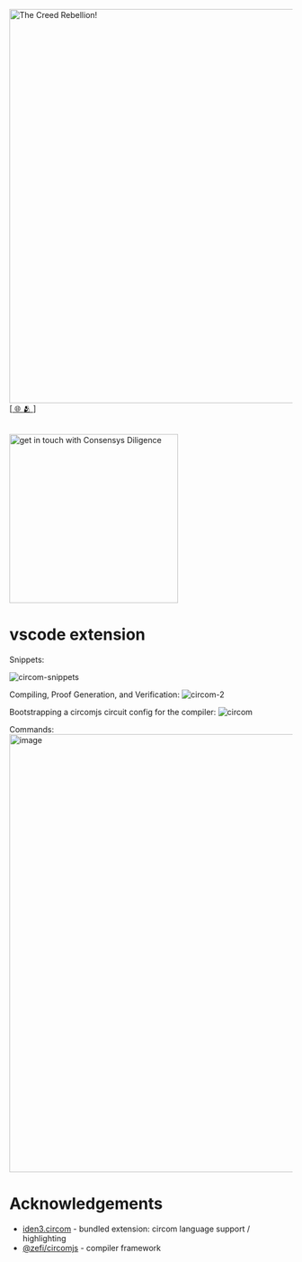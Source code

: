 [<img width="700" alt="The Creed Rebellion!" src="https://user-images.githubusercontent.com/2865694/233321738-92a9335c-d331-441e-89c3-cfecb8291f01.png">](https://thecreed.xyz/)<br>
[[  🌐  ](https://thecreed.xyz/)[  🫂  ](https://community.thecreed.xyz/c/start-here)]
</sup><br/><br/>


<img width="300" alt="get in touch with Consensys Diligence" src="https://user-images.githubusercontent.com/2865694/233320356-6d877a83-faac-4470-982a-28e115c85864.png">

# vscode extension  


Snippets:

![circom-snippets](https://user-images.githubusercontent.com/2865694/233330364-4ade0a9a-23f4-4083-a9dc-369169ce9a15.gif)

Compiling, Proof Generation, and Verification:
![circom-2](https://user-images.githubusercontent.com/2865694/233328350-7b9d5c29-1328-4e10-947c-bc5a15561e83.gif)


Bootstrapping a circomjs circuit config for the compiler:
![circom](https://user-images.githubusercontent.com/2865694/233328327-57561823-bd88-4288-a44c-cee6325c5465.gif)

Commands:
<img width="778" alt="image" src="https://user-images.githubusercontent.com/2865694/233327059-5579da45-a464-43b2-af4a-3c4f332511c1.png">



# Acknowledgements

* [iden3.circom](https://marketplace.visualstudio.com/items?itemName=iden3.circom) - bundled extension: circom language support / highlighting
* [@zefi/circomjs](https://www.npmjs.com/package/@zefi/circomjs) - compiler framework
